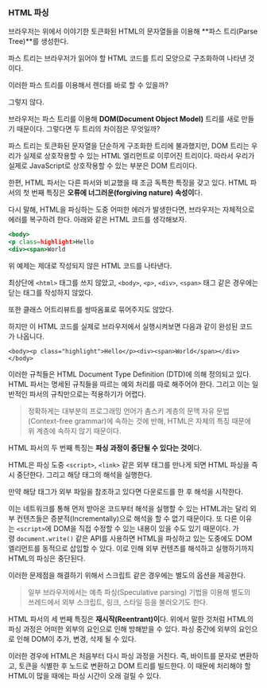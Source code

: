 ### HTML 파싱

브라우저는 위에서 이야기한 토큰화된 HTML의 문자열들을 이용해 **파스 트리(Parse Tree)**를 생성한다. 

파스 트리는 브라우저가 읽어야 할 HTML 코드를 트리 모양으로 구조화하여 나타낸 것이다.

이러한 파스 트리를 이용해서 렌더를 바로 할 수 있을까? 

그렇지 않다. 

브라우저는 파스 트리를 이용해 **DOM(Document Object Model)** 트리를 새로 만들기 때문이다. 그렇다면 두 트리의 차이점은 무엇일까?

파스 트리는 토큰화된 문자열을 단순하게 구조화한 트리에 불과했지만, DOM 트리는 우리가 실제로 상호작용할 수 있는 HTML 엘리먼트로 이루어진 트리이다. 따라서 우리가 실제로 JavaScript로 상호작용할 수 있는 부분은 DOM 트리이다.

한편, HTML 파서는 다른 파서와 비교했을 때 조금 독특한 특징을 갖고 있다. HTML 파서의 첫 번째 특징은 **오류에 너그러운(forgiving nature) 속성이**다. 

다시 말해, HTML을 파싱하는 도중 어떠한 에러가 발생한다면, 브라우저는 자체적으로 에러를 복구하려 한다. 아래와 같은 HTML 코드를 생각해보자.

```jsx
<body>
<p class=highlight>Hello
<div><span>World
```

위 예제는 제대로 작성되지 않은 HTML 코드를 나타낸다. 

최상단에 `<html>` 태그를 쓰지 않았고, `<body>`, `<p>`, `<div>`, `<span>` 태그 같은 경우에는 닫는 태그를 작성하지 않았다. 

또한 클래스 어트리뷰트를 쌍따옴표로 묶어주지도 않았다. 

하지만 이 HTML 코드를 실제로 브라우저에서 실행시켜보면 다음과 같이 완성된 코드가 나옵니다.

`<body><p class="highlight">Hello</p><div><span>World</span></div></body>`

이러한 규칙들은 HTML Document Type Definition (DTD)에 의해 정의되고 있다. HTML 파서는 명세된 규칙들을 따르는 예외 처리를 따로 해주어야 한다. 그리고 이는 일반적인 파서의 규칙만으로는 적용하기가 어렵다.

> 정확하게는 대부분의 프로그래밍 언어가 촘스키 계층의 문맥 자유 문법(Context-free grammar)에 속하는 것에 반해, HTML은 자체의 특징 때문에 위 계층에 속하지 않기 때문이다.

HTML 파서의 두 번째 특징는 **파싱 과정이 중단될 수 있다는 것이**다.  

HTML은 파싱 도중 `<script>`, `<link>` 같은 외부 태그를 만나게 되면 HTML 파싱을 즉시 중단한다. 그리고 해당 태그의 해석을 실행한다. 

만약 해당 태그가 외부 파일을 참조하고 있다면 다운로드를 한 후 해석을 시작한다.

이는 네트워크를 통해 먼저 받아온 코드부터 해석을 실행할 수 있는 HTML과는 달리 외부 컨텐츠들은 증분적(Incrementally)으로 해석을 할 수 없기 때문이다. 또 다른 이유는 `<script>`에 DOM을 직접 수정할 수 있는 내용이 있을 수도 있기 때문이다. 가령 `document.write()` 같은 API를 사용하면 HTML을 파싱하고 있는 도중에도 DOM 엘리먼트를 동적으로 삽입할 수 있다. 이로 인해 외부 컨텐츠를 해석하고 실행하기까지 HTML의 파싱은 중단된다.

이러한 문제점을 해결하기 위해서 스크립트 같은 경우에는 별도의 옵션을 제공한다.

> 일부 브라우저에서는 예측 파싱(Speculative parsing) 기법을 이용해 별도의 쓰레드에서 외부 스크립트, 링크, 스타일 등을 불러오기도 한다.

HTML 파서의 세 번째 특징은 **재시작(Reentrant)이**다. 위에서 말한 것처럼 HTML의 파싱 과정은 어떠한 외부의 요인으로 인해 방해받을 수 있다. 파싱 중간에 외부의 요인으로 인해 DOM이 추가, 변경, 삭제 될 수 있다.

이러한 경우에 HTML은 처음부터 다시 파싱 과정을 거친다. 즉, 바이트를 문자로 변환하고, 토큰을 식별한 후 노드로 변환하고 DOM 트리를 빌드한다. 이 때문에 처리해야 할 HTML이 많을 때에는 파싱 시간이 오래 걸릴 수 있다.

